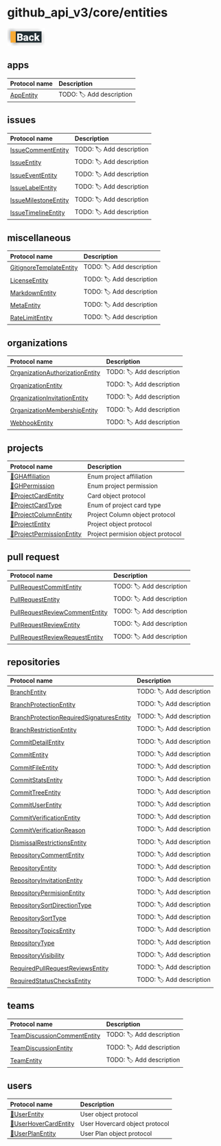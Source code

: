 # github_api_v3/core/entities

[![Back](../../../../docs/img/button_back.png "Back") ](../README.md)

## apps

|Protocol name                                  | Description               |
|:----------------------------------------------|:--------------------------|
|[AppEntity](./apps/AppEntity.swift)                   | TODO: 🏷 Add description  |


## issues

|Protocol name                                                | Description               |
|:------------------------------------------------------------|:--------------------------|
|[IssueCommentEntity](./issues/IssueCommentEntity.swift)      | TODO: 🏷 Add description  |
|[IssueEntity](./issues/IssueEntity.swift)                    | TODO: 🏷 Add description  |
|[IssueEventEntity](./issues/IssueEventEntity.swift)          | TODO: 🏷 Add description  |
|[IssueLabelEntity](./issues/IssueLabelEntity.swift)          | TODO: 🏷 Add description  |
|[IssueMilestoneEntity](./issues/IssueMilestoneEntity.swift)  | TODO: 🏷 Add description  |
|[IssueTimelineEntity](./issues/IssueTimelineEntity.swift)    | TODO: 🏷 Add description  |


## miscellaneous

|Protocol name                                                            | Description               |
|:------------------------------------------------------------------------|:--------------------------|
|[GitignoreTemplateEntity](./miscellaneous/GitignoreTemplateEntity.swift) | TODO: 🏷 Add description  |
|[LicenseEntity](./miscellaneous/LicenseEntity.swift)                     | TODO: 🏷 Add description  |
|[MarkdownEntity](./miscellaneous/MarkdownEntity.swift)                   | TODO: 🏷 Add description  |
|[MetaEntity](./miscellaneous/MetaEntity.swift)                           | TODO: 🏷 Add description  |
|[RateLimitEntity](./miscellaneous/RateLimitEntity.swift)                 | TODO: 🏷 Add description  |


## organizations

|Protocol name                                                                            | Description               |
|:----------------------------------------------------------------------------------------|:--------------------------|
|[OrganizationAuthorizationEntity](./organizations/OrganizationAuthorizationEntity.swift) | TODO: 🏷 Add description  |
|[OrganizationEntity](./organizations/OrganizationEntity.swift)                           | TODO: 🏷 Add description  |
|[OrganizationInvitationEntity](./organizations/OrganizationInvitationEntity.swift)       | TODO: 🏷 Add description  |
|[OrganizationMembershipEntity](./organizations/OrganizationMembershipEntity.swift)       | TODO: 🏷 Add description  |
|[WebhookEntity](./organizations/WebhookEntity.swift)                                     | TODO: 🏷 Add description  |


## projects

|Protocol name                                                         | Description                        |
|:---------------------------------------------------------------------|:-----------------------------------|
|[📇GHAffiliation](./projects/GHAffiliation.swift)                     | Enum project affiliation           |
|[📇GHPermission](./projects/GHPermission.swift)                       | Enum project permission            |
|[🧬ProjectCardEntity](./projects/ProjectCardEntity.swift)             | Card object protocol               |
|[📇ProjectCardType](./projects/ProjectCardType.swift)                 | Enum of project card type          |
|[🧬ProjectColumnEntity](./projects/ProjectColumnEntity.swift)         | Project Column object protocol     |
|[🧬ProjectEntity](./projects/ProjectEntity.swift)                     | Project object protocol            |
|[🧬ProjectPermissionEntity](./projects/ProjectPermissionEntity.swift) | Project permision object protocol  |


## pull request

|Protocol name                                                                          | Description               |
|:--------------------------------------------------------------------------------------|:--------------------------|
|[PullRequestCommitEntity](./pull_requests/PullRequestCommitEntity.swift)               | TODO: 🏷 Add description  |
|[PullRequestEntity](./pull_requests/PullRequestEntity.swift)                           | TODO: 🏷 Add description  |
|[PullRequestReviewCommentEntity](./pull_requests/PullRequestReviewCommentEntity.swift) | TODO: 🏷 Add description  |
|[PullRequestReviewEntity](./pull_requests/PullRequestReviewEntity.swift)               | TODO: 🏷 Add description  |
|[PullRequestReviewRequestEntity](./pull_requests/PullRequestReviewRequestEntity.swift) | TODO: 🏷 Add description  |


## repositories

|Protocol name                                                                                              | Description               |
|:----------------------------------------------------------------------------------------------------------|:--------------------------|
|[BranchEntity](./repositories/BranchEntity.swift)                                                          | TODO: 🏷 Add description  |
|[BranchProtectionEntity](./repositories/BranchProtectionEntity.swift)                                      | TODO: 🏷 Add description  |
|[BranchProtectionRequiredSignaturesEntity](./repositories/BranchProtectionRequiredSignaturesEntity.swift)  | TODO: 🏷 Add description  |
|[BranchRestrictionEntity](./repositories/BranchRestrictionEntity.swift)                                    | TODO: 🏷 Add description  |
|[CommitDetailEntity](./repositories/CommitDetailEntity.swift)                                              | TODO: 🏷 Add description  |
|[CommitEntity](./repositories/CommitEntity.swift)                                                          | TODO: 🏷 Add description  |
|[CommitFileEntity](./repositories/CommitFileEntity.swift)                                                  | TODO: 🏷 Add description  |
|[CommitStatsEntity](./repositories/CommitStatsEntity.swift)                                                | TODO: 🏷 Add description  |
|[CommitTreeEntity](./repositories/CommitTreeEntity.swift)                                                  | TODO: 🏷 Add description  |
|[CommitUserEntity](./repositories/CommitUserEntity.swift)                                                  | TODO: 🏷 Add description  |
|[CommitVerificationEntity](./repositories/CommitVerificationEntity.swift)                                  | TODO: 🏷 Add description  |
|[CommitVerificationReason](./repositories/CommitVerificationReason.swift)                                  | TODO: 🏷 Add description  |
|[DismissalRestrictionsEntity](./repositories/DismissalRestrictionsEntity.swift)                            | TODO: 🏷 Add description  |
|[RepositoryCommentEntity](./repositories/RepositoryCommentEntity.swift)                                    | TODO: 🏷 Add description  |
|[RepositoryEntity](./repositories/RepositoryEntity.swift)                                                  | TODO: 🏷 Add description  |
|[RepositoryInvitationEntity](./repositories/RepositoryInvitationEntity.swift)                              | TODO: 🏷 Add description  |
|[RepositoryPermisionEntity](./repositories/RepositoryPermisionEntity.swift)                                | TODO: 🏷 Add description  |
|[RepositorySortDirectionType](./repositories/RepositorySortDirectionType.swift)                            | TODO: 🏷 Add description  |
|[RepositorySortType](./repositories/RepositorySortType.swift)                                              | TODO: 🏷 Add description  |
|[RepositoryTopicsEntity](./repositories/RepositoryTopicsEntity.swift)                                      | TODO: 🏷 Add description  |
|[RepositoryType](./repositories/RepositoryType.swift)                                                      | TODO: 🏷 Add description  |
|[RepositoryVisibility](./repositories/RepositoryVisibility.swift)                                          | TODO: 🏷 Add description  |
|[RequiredPullRequestReviewsEntity](./repositories/RequiredPullRequestReviewsEntity.swift)                  | TODO: 🏷 Add description  |
|[RequiredStatusChecksEntity](./repositories/RequiredStatusChecksEntity.swift)                              | TODO: 🏷 Add description  |


## teams

|Protocol name                                                             | Description               |
|:-------------------------------------------------------------------------|:--------------------------|
|[TeamDiscussionCommentEntity](./teams/TeamDiscussionCommentEntity.swift)  | TODO: 🏷 Add description  |
|[TeamDiscussionEntity](./teams/TeamDiscussionEntity.swift)                | TODO: 🏷 Add description  |
|[TeamEntity](./teams/TeamEntity.swift)                                    | TODO: 🏷 Add description  |

## users

|Protocol name                                              | Description                       |
|:----------------------------------------------------------|:----------------------------------|
|[🧬UserEntity](./users/UserEntity.swift)                   | User object protocol              |
|[🧬UserHoverCardEntity](./users/UserHoverCardEntity.swift) | User Hovercard object protocol    |
|[🧬UserPlanEntity](./users/UserPlanEntity.swift)           | User Plan object protocol         |
